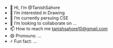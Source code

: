 - 👋 Hi, I’m @TanishSahore
- 👀 I’m interested in Drawing
- 🌱 I’m currently persuing CSE
- 💞️ I’m looking to collaborate on ...
- 📫 How to reach me tanishsahore10@gmail.com
- 😄 Pronouns: ...
- ⚡ Fun fact: ...

<!---
TanishSahore/TanishSahore is a ✨ special ✨ repository because its `README.md` (this file) appears on your GitHub profile.
You can click the Preview link to take a look at your changes.
--->
